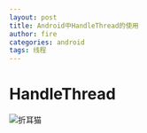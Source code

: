 ```yaml
---
layout: post
title: Android中HandleThread的使用
author: fire
categories: android 
tags: 线程
---
```


HandleThread
===

![折耳猫](http://image.sideproject.cn/zheermao.jpg)